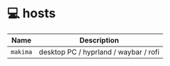 # :computer: hosts

Name            | Description
--------------- | -----------
`makima`        | desktop PC / hyprland / waybar / rofi
